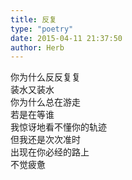 ```yaml
---  
title: 反复  
type: "poetry"  
date: 2015-04-11 21:37:50  
author: Herb  
---  
```

你为什么反反复复  
装水又装水  
你为什么总在游走  
若是在等谁  
我惊讶地看不懂你的轨迹  
但我还是次次准时  
出现在你必经的路上  
不觉疲惫